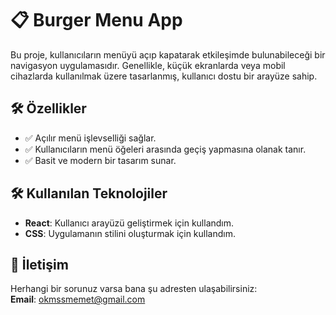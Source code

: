 # 📋 Burger Menu App

Bu proje, kullanıcıların menüyü açıp kapatarak etkileşimde bulunabileceği bir navigasyon uygulamasıdır. Genellikle, küçük ekranlarda veya mobil cihazlarda kullanılmak üzere tasarlanmış, kullanıcı dostu bir arayüze sahip.

## 🛠️ Özellikler

- ✅ Açılır menü işlevselliği sağlar.
- ✅ Kullanıcıların menü öğeleri arasında geçiş yapmasına olanak tanır.
- ✅ Basit ve modern bir tasarım sunar.

## 🛠️ Kullanılan Teknolojiler

- **React**: Kullanıcı arayüzü geliştirmek için kullandım.
- **CSS**: Uygulamanın stilini oluşturmak için kullandım.

## 📧 İletişim

Herhangi bir sorunuz varsa bana şu adresten ulaşabilirsiniz:  
**Email**: okmssmemet@gmail.com
